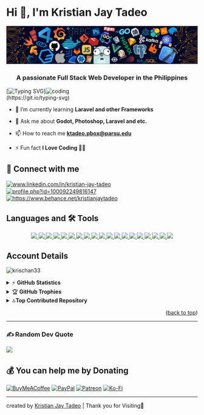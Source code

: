 <a name="readme-top"> </a >
# Hi 👋, I'm Kristian Jay Tadeo

![logo](https://github.com/KrisChan33/KrisChan33/blob/main/githubimage.png)
<h3 align="center">A passionate Full Stack Web Developer in the Philippines</h3>
<img align="right" alt="coding" width="400" src="https://user-images.githubusercontent.com/69011963/137184767-79a13ec7-1bb3-4341-a6da-3a149c9c159a.gif">

[![Typing SVG ](https://readme-typing-svg.demolab.com?font=Fira+Code&pause=1000&width=435&lines=Im+a+Filipino%2C+Full+Stack+Developer;and+Open-Source+Developer;Nice+to+meet+You!)](https://git.io/typing-svg)


- 🌱 I’m currently learning **Laravel and other Frameworks**

- 💬 Ask me about **Godot, Photoshop, Laravel and etc.**

- 📫 How to reach me **ktadeo.pbox@parsu.edu**

- ⚡ Fun fact **I Love Coding 👨‍💻**

## 📠 Connect with me
<p align="left">
<a href="https://linkedin.com/in/www.linkedin.com/in/kristian-jay-tadeo" target="blank"><img align="center" src="https://raw.githubusercontent.com/rahuldkjain/github-profile-readme-generator/master/src/images/icons/Social/linked-in-alt.svg" alt="www.linkedin.com/in/kristian-jay-tadeo" height="30" width="40" /></a>
<a href="https://fb.com/profile.php?id=100092249816147" target="blank"><img align="center" src="https://raw.githubusercontent.com/rahuldkjain/github-profile-readme-generator/master/src/images/icons/Social/facebook.svg" alt="profile.php?id=100092249816147" height="30" width="40" /></a>
<a href="https://www.behance.net/https://www.behance.net/kristianjaytadeo" target="blank"><img align="center" src="https://raw.githubusercontent.com/rahuldkjain/github-profile-readme-generator/master/src/images/icons/Social/behance.svg" alt="https://www.behance.net/kristianjaytadeo" height="30" width="40" /></a>
</p>


## Languages and 🛠 Tools


<p align="center">
  <a href="https://www.arduino.cc/">
    <img src="https://skillicons.dev/icons?i=arduino" />
  </a>

  <a href="https://blender.org/">
    <img src="https://skillicons.dev/icons?i=blender" />
  </a>
  
  <a href="https://getbootstrap.com/">
    <img src="https://skillicons.dev/icons?i=bootstrap" />
  </a>
  
 <a href="https://cprogramming.com/">
    <img src="https://skillicons.dev/icons?i=c" />
  </a>
  
 <a href="https://w3schools.com/cpp/">
    <img src="https://skillicons.dev/icons?i=c++" />
  </a>

   <a href="w3schools.com/css">
    <img src="https://skillicons.dev/icons?i=css" />
  </a>

<a href="https://developer.mozilla.org/en-US/docs/Web/HTML/">
    <img src="https://skillicons.dev/icons?i=html" />
  </a>

<a href="java.com">
    <img src="https://skillicons.dev/icons?i=java " />
  </a>

<a href="https://gnu.org/software/bash">
    <img src="https://skillicons.dev/icons?i=Bash " />
  </a>

  <a href="https://developer.mozilla.org/en-US/docs/Web/JavaScript">
    <img src="https://skillicons.dev/icons?i=javascript " />
  </a>

  <a href="https://linux.org">
    <img src="https://skillicons.dev/icons?i=linux  " />
  </a>

  <a href="https://mysql.com">
    <img src="https://skillicons.dev/icons?i=mysql " />
  </a>

  <a href="https://photoshop.com/en">
    <img src="https://skillicons.dev/icons?i=photoshop" />
  </a>

  <a href="https://php.net">
    <img src="https://skillicons.dev/icons?i=Php" />
  </a>

   <a href="https://python.org">
    <img src="https://skillicons.dev/icons?i=Python"/>
  </a>

   <a href="https://php.net">
    <img src="https://skillicons.dev/icons?i=Php" />
  </a>

   <a href="https://git-scm.com">
    <img src="https://skillicons.dev/icons?i=Git"/>
  </a>

   <a href="https://laravel.com">
    <img src="https://skillicons.dev/icons?i=Laravel"/>
  </a>
     <a href="https://tailwind.com">
    <img src="https://skillicons.dev/icons?i=Tailwindcss"/>
  </a>

  
</p>

<!--Logo Only doesnt have a link 
![skills](https://skillicons.dev/iconsi=html,css,bootstrap,java,js,php,mysql,python,vscode,arduino,blender,photoshop,linux&theme=light)
-->

## Account Details
<p align="left"> <img src="https://komarev.com/ghpvc/?username=krischan33&label=Profile%20views&color=0e75b6&style=flat" alt="krischan33" /> </p>

<details>
 <summary>&#9889 <b>GitHub Statistics</b></summary><br/>

![](https://github-readme-stats.vercel.app/api?username=KrisChan33&theme=algolia&hide_border=true&include_all_commits=true&count_private=false)<br/>
![](https://github-readme-streak-stats.herokuapp.com/?user=KrisChan33&theme=algolia&hide_border=true)<br/>
![](https://github-readme-stats.vercel.app/api/top-langs/?username=KrisChan33&theme=algolia&hide_border=true&include_all_commits=true&count_private=false&layout=compact)
</details>

<!--2nd Readme Editor-->
<details>
    <summary>&#127942 <b>GitHub Trophies</b></summary><br/>

![Github Trophy](https://github-profile-trophy.vercel.app/?username=krisChan33)
<!-- other design of trophy
![](https://github-profile-tropy.vercel.app/?username=KrisChan33&theme=flat&no-frame=false&no-bg=false&margin-w=4)-->
</details>


<details>
    <summary>🔝<b>Top Contributed Repository</b></summary><br/>

![Github Top Repo](https://github-contributor-stats.vercel.app/api?username=KrisChan33&limit=5&theme=dark&combine_all_yearly_contributions=true)
</details>

<p align="right">(<a href="#readme-top">back to top</a>)</p>
<hr> </hr>
<!-- Proudly created with GPRM ( https://gprm.itsvg.in ) -->

<!--
# 📊 GitHub Stats:
![](https://github-readme-stats.vercel.app/api?username=KrisChan33&theme=algolia&hide_border=true&include_all_commits=true&count_private=false)<br/>
![](https://github-readme-streak-stats.herokuapp.com/?user=KrisChan33&theme=algolia&hide_border=true)<br/>
![](https://github-readme-stats.vercel.app/api/top-langs/?username=KrisChan33&theme=algolia&hide_border=true&include_all_commits=true&count_private=false&layout=compact)

## 🏆 GitHub Trophies
![](https://github-profile-trophy.vercel.app/?username=KrisChan33&theme=algolia&no-frame=true&no-bg=false&margin-w=4)
-->
### ✍️ Random Dev Quote
![](https://quotes-github-readme.vercel.app/api?type=horizontal&theme=light)

## 💰 You can help me by Donating
  [![BuyMeACoffee](https://img.shields.io/badge/Buy%20Me%20a%20Coffee-ffdd00?style=for-the-badge&logo=buy-me-a-coffee&logoColor=black)](https://www.buymeacoffee.com/KrisChan33) 
 [![PayPal](https://img.shields.io/badge/PayPal-00457C?style=for-the-badge&logo=paypal&logoColor=white)](https://paypal.me/PayPal.Me@kristiantadeo) 
 [![Patreon](https://img.shields.io/badge/Patreon-F96854?style=for-the-badge&logo=patreon&logoColor=white)](https://patreon.com/patreon.com/KrisChan33) 
 [![Ko-Fi](https://img.shields.io/badge/Ko--fi-F16061?style=for-the-badge&logo=ko-fi&logoColor=white)](https://ko-fi.com/ko-fi.com/krischan33)


<!-- ACKNOWLEDGMENTS
## Acknowledgments:

This are the list of resources I find helpful and would like to give credit. I've included a few of my favorites to kick things off!

* [Choose an Open Source License](https://choosealicense.com)
* [React Icons](https://react-icons.github.io/react-icons/search)
* [Readme Typing SVG](https://elements.heroku.com/buttons/denvercoder1/readme-typing-svg)
* [Github Readme Generator](https://rahuldkjain.github.io/gh-profile-readme-generator/)
<p align="right">(<a href="#readme-top">back to top</a>)</p>
 -->
<hr>

created by [Kristian Jay Tadeo](https://github.com/KrisChan33) | Thank you for Visiting🙏

